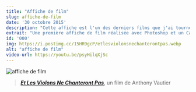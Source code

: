 ```yaml
---
title: "Affiche de film"
slug: affiche-de-film
date: '30 octobre 2015'
description: "Cette affiche est l'un des derniers films que j'ai tourné. J'ai participé à l'élaboration du long métrage 'Et Les Violons Ne Chanteront Pas' à travers le travail de directeur de la photographie (caméra, lumière et photographie). C'est la première et seule affiche de film de ma part."
extrait: "Une première affiche de film réalisée avec Photoshop et un Canon 700D 📸"
id: '000'
img: https://i.postimg.cc/15HR9gcP/etlesviolonsnechanterontpas.webp
alt: "affiche de film"
video-url: https://youtu.be/psyHilqXjSc
---
```


![affiche de film](https://i.imgur.com/cqthIoQ.jpg)
><b><i>[Et Les Violons Ne Chanteront Pas](https://www.youtube.com/watch?v=psyHilqXjSc)</i></b>, un film de Anthony Vautier